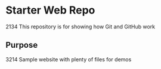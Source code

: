 # Starter Web Repo
2134
This repository is for showing how Git and GitHub work

## Purpose
3214
Sample website with plenty of files for demos
